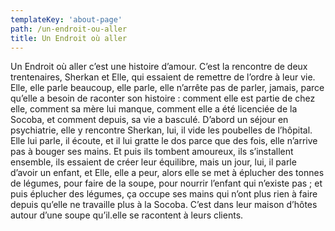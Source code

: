 ```yaml
---
templateKey: 'about-page'
path: /un-endroit-ou-aller
title: Un Endroit où aller
---
```

Un Endroit où aller c’est une histoire d’amour. C’est la rencontre de deux trentenaires, Sherkan et Elle, qui essaient de remettre de l’ordre à leur vie. Elle, elle parle beaucoup, elle parle, elle n’arrête pas de parler, jamais, parce qu’elle a besoin de raconter son histoire : comment elle est partie de chez elle, comment sa mère lui manque, comment elle a été licenciée de la Socoba, et comment depuis, sa vie a basculé. D’abord un séjour en psychiatrie, elle y rencontre Sherkan, lui, il vide les poubelles de l’hôpital. Elle lui parle, il écoute, et il lui gratte le dos parce que des fois, elle n’arrive pas à bouger ses mains. Et puis ils tombent amoureux, ils s’installent ensemble, ils essaient de créer leur équilibre, mais un jour, lui, il parle d’avoir un enfant, et Elle, elle a peur, alors elle se met à éplucher des tonnes de légumes, pour faire de la soupe, pour nourrir l’enfant qui n’existe pas ; et puis éplucher des légumes, ça occupe ses mains qui n’ont plus rien à faire depuis qu’elle ne travaille plus à la Socoba. C’est dans leur maison d’hôtes autour d’une soupe qu’il.elle se racontent à leurs clients.